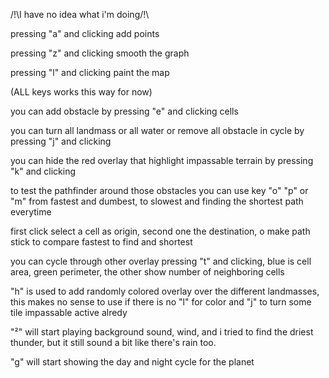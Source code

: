 /!\I have no idea what i'm doing/!\

pressing "a" and clicking add points 

pressing "z" and clicking smooth the graph

pressing "l" and clicking paint the map

(ALL keys works this way for now)

you can add obstacle by pressing "e" and clicking cells

you can turn all landmass or all water or remove all obstacle in cycle by pressing "j" and clicking 

you can hide the red overlay that highlight impassable terrain by pressing "k" and clicking

to test the pathfinder around those obstacles you can use key "o" "p" or "m" from fastest and dumbest, to slowest and finding the shortest path everytime

first click select a cell as origin, second one the destination, o make path stick to compare fastest to find and shortest

you can cycle through other overlay pressing "t" and clicking, blue is cell area, green perimeter, the other show number of neighboring cells

"h" is used to add randomly colored overlay over the different landmasses, this makes no sense to use if there is no "l" for color and "j" to turn some tile impassable active alredy

"²" will start playing background sound, wind, and i tried to find the driest thunder, but it still sound a bit like there's rain too.

"g" will start showing the day and night cycle for the planet
